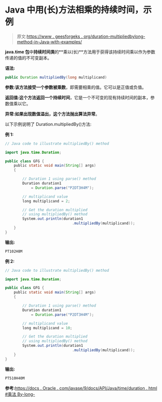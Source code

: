 # Java 中用(长)方法相乘的持续时间，示例

> 原文:[https://www . geesforgeks . org/duration-multipliedbylong-method-in-Java-with-examples/](https://www.geeksforgeeks.org/duration-multipliedbylong-method-in-java-with-examples/)

**java.time 包**中**持续时间类**的**乘以(长)**方法用于获得该持续时间乘以作为参数传递的值的不可变副本。

**语法:**

```java
public Duration multipliedBy(long multiplicand)

```

**参数:**该方法接受一个参数**被乘数**，即需要相乘的值。它可以是正值或负值。

**返回值:**这个方法返回一个**持续时间**，它是一个不可变的现有持续时间的副本，参数值乘以它。

**异常:**如果出现数值溢出，这个方法抛出**算法异常**。

以下示例说明了 Duration.multipliedBy()方法:

**例 1:**

```java
// Java code to illustrate multipliedBy() method

import java.time.Duration;

public class GFG {
    public static void main(String[] args)
    {

        // Duration 1 using parse() method
        Duration duration1
            = Duration.parse("P2DT3H4M");

        // multiplicand value
        long multiplicand = 2;

        // Get the duration multiplied
        // using multipliedBy() method
        System.out.println(duration1
                               .multipliedBy(multiplicand));
    }
}
```

**输出:**

```java
PT102H8M

```

**例 2:**

```java
// Java code to illustrate multipliedBy() method

import java.time.Duration;

public class GFG {
    public static void main(String[] args)
    {

        // Duration 1 using parse() method
        Duration duration1
            = Duration.parse("P2DT3H4M");

        // multiplicand value
        long multiplicand = 10;

        // Get the duration multiplied
        // using multipliedBy() method
        System.out.println(duration1
                               .multipliedBy(multiplicand));
    }
}
```

**输出:**

```java
PT510H40M

```

**参考:**[https://docs . Oracle . com/javase/9/docs/API/Java/time/duration . html #乘法 By-long-](https://docs.oracle.com/javase/9/docs/api/java/time/Duration.html#multipliedBy-long-)